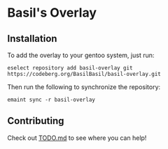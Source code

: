 # Basil's Overlay
## Installation
To add the overlay to your gentoo system, just run:
```
eselect repository add basil-overlay git https://codeberg.org/BasilBasil/basil-overlay.git
```

Then run the following to synchronize the repository:
```
emaint sync -r basil-overlay
```
## Contributing
Check out [TODO.md](./TODO.md) to see where you can help!
